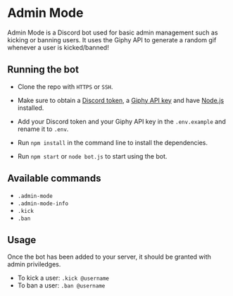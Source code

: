 # Admin Mode

Admin Mode is a Discord bot used for basic admin management such as kicking or banning users. It uses the Giphy API to generate a random gif whenever a user is kicked/banned!

## Running the bot

- Clone the repo with `HTTPS` or `SSH`.

- Make sure to obtain a [Discord token](https://discord.com/developers/applications/), a [Giphy API key](https://developers.giphy.com/dashboard/) and have [Node.js](https://nodejs.org/) installed.

- Add your Discord token and your Giphy API key in the `.env.example` and rename it to `.env`.

- Run `npm install` in the command line to install the dependencies.

- Run `npm start` or `node bot.js` to start using the bot.

## Available commands

- `.admin-mode`
- `.admin-mode-info`
- `.kick`
- `.ban`

## Usage

Once the bot has been added to your server, it should be granted with admin priviledges.

- To kick a user: `.kick @username`
- To ban a user: `.ban @username`